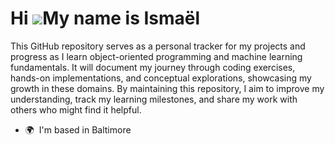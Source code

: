 Hi ![](https://user-images.githubusercontent.com/18350557/176309783-0785949b-9127-417c-8b55-ab5a4333674e.gif)My name is Ismaël
==============================================================================================================================

This GitHub repository serves as a personal tracker for my projects and progress as I learn object-oriented programming and machine learning fundamentals. It will document my journey through coding exercises, hands-on implementations, and conceptual explorations, showcasing my growth in these domains. By maintaining this repository, I aim to improve my understanding, track my learning milestones, and share my work with others who might find it helpful.

*   🌍  I'm based in Baltimore
